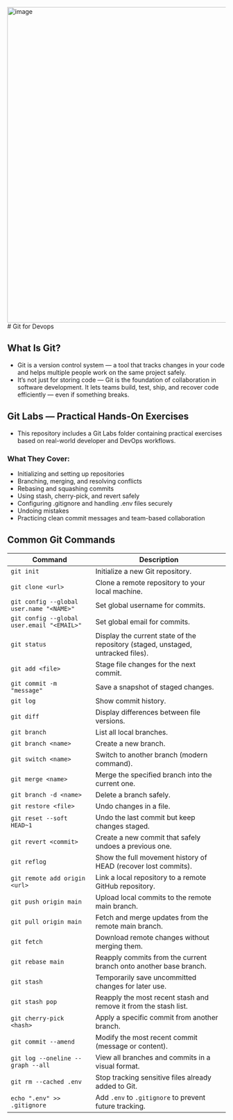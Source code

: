 <img width="840" height="726" alt="image" src="https://github.com/user-attachments/assets/f2021b83-1688-448a-962b-ac355d427605" /># Git for Devops

## What Is Git?
- Git is a version control system — a tool that tracks changes in your code and helps multiple people work on the same project safely.
- It’s not just for storing code — Git is the foundation of collaboration in software development. It lets teams build, test, ship, and recover code efficiently — even if something breaks.

## Git Labs — Practical Hands-On Exercises
- This repository includes a Git Labs folder containing practical exercises based on real-world developer and DevOps workflows.

### What They Cover:
- Initializing and setting up repositories
- Branching, merging, and resolving conflicts
- Rebasing and squashing commits
- Using stash, cherry-pick, and revert safely
- Configuring .gitignore and handling .env files securely
- Undoing mistakes
- Practicing clean commit messages and team-based collaboration

## Common Git Commands
| **Command** | **Description** |
|--------------|----------------|
| `git init` | Initialize a new Git repository. |
| `git clone <url>` | Clone a remote repository to your local machine. |
| `git config --global user.name "<NAME>"` | Set global username for commits. |
| `git config --global user.email "<EMAIL>"` | Set global email for commits. |
| `git status` | Display the current state of the repository (staged, unstaged, untracked files). |
| `git add <file>` | Stage file changes for the next commit. |
| `git commit -m "message"` | Save a snapshot of staged changes. |
| `git log` | Show commit history. |
| `git diff` | Display differences between file versions. |
| `git branch` | List all local branches. |
| `git branch <name>` | Create a new branch. |
| `git switch <name>` | Switch to another branch (modern command). |
| `git merge <name>` | Merge the specified branch into the current one. |
| `git branch -d <name>` | Delete a branch safely. |
| `git restore <file>` | Undo changes in a file. |
| `git reset --soft HEAD~1` | Undo the last commit but keep changes staged. |
| `git revert <commit>` | Create a new commit that safely undoes a previous one. |
| `git reflog` | Show the full movement history of HEAD (recover lost commits). |
| `git remote add origin <url>` | Link a local repository to a remote GitHub repository. |
| `git push origin main` | Upload local commits to the remote main branch. |
| `git pull origin main` | Fetch and merge updates from the remote main branch. |
| `git fetch` | Download remote changes without merging them. |
| `git rebase main` | Reapply commits from the current branch onto another base branch. |
| `git stash` | Temporarily save uncommitted changes for later use. |
| `git stash pop` | Reapply the most recent stash and remove it from the stash list. |
| `git cherry-pick <hash>` | Apply a specific commit from another branch. |
| `git commit --amend` | Modify the most recent commit (message or content). |
| `git log --oneline --graph --all` | View all branches and commits in a visual format. |
| `git rm --cached .env` | Stop tracking sensitive files already added to Git. |
| `echo ".env" >> .gitignore` | Add `.env` to `.gitignore` to prevent future tracking. |
